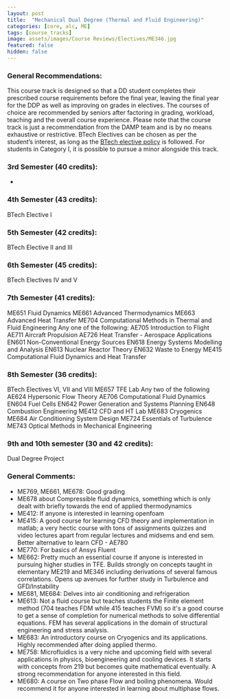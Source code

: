 ```yaml
---
layout: post
title:  "Mechanical Dual Degree (Thermal and Fluid Engineering)"
categories: [core, alc, ME]
tags: [course_tracks]
image: assets/images/Course Reviews/Electives/ME346.jpg
featured: false
hidden: false
---
```


### General Recommendations: 
This course track is designed so that a DD student completes their prescribed course requirements before the final year, leaving the final year for the DDP as well as improving on grades in electives. The courses of choice are recommended by seniors after factoring in grading, workload, teaching and the overall course experience. Please note that the course track is just a recommendation from the DAMP team and is by no means exhaustive or restrictive. BTech Electives can be chosen as per the student’s interest, as long as the [BTech elective policy](https://docs.google.com/document/u/6/d/e/2PACX-1vSDd2j821aqoPBrmaUkshYojBJgJ3e5PIEKslf340WiP0HLapIgH0p6plOmMAcWfMVp2NE7MXT3QqVg/pub) is followed. For students in Category I, it is possible to pursue a minor alongside this track.

### 3rd Semester (40 credits): 
-

### 4th Semester (43 credits): 
BTech Elective I

### 5th Semester (42 credits): 
BTech Elective II and III

### 6th Semester (45 credits):
BTech Electives IV and V

### 7th Semester (41 credits):
ME651 Fluid Dynamics
ME661 Advanced Thermodynamics
ME663 Advanced Heat Transfer
ME704 Computational Methods in Thermal and Fluid Engineering
Any one of the following:
AE705 Introduction to Flight
AE711 Aircraft Propulsion
AE726 Heat Transfer - Aerospace Applications
EN601 Non-Conventional Energy Sources
EN618 Energy Systems Modelling and Analysis
EN613 Nuclear Reactor Theory
EN632 Waste to Energy
ME415 Computational Fluid Dynamics and Heat Transfer

### 8th Semester (36 credits):
BTech Electives VI, VII and VIII
ME657 TFE Lab
Any two of the following
AE624 Hypersonic Flow Theory
AE706 Computational Fluid Dynamics
EN604 Fuel Cells
EN642 Power Generation and Systems Planning
EN648 Combustion Engineering
ME412 CFD and HT Lab ME683 Cryogenics
ME684 Air Conditioning System Design
ME724 Essentials of Turbulence
ME743 Optical Methods in Mechanical Engineering
 
### 9th and 10th semester (30 and 42 credits):
Dual Degree Project

### General Comments:
- ME769, ME661, ME678: Good grading
- ME678 about Compressible fluid dynamics, something which is only dealt with briefly towards the end of applied thermodynamics
- ME412: If anyone is interested in learning openfoam
- ME415: A good course for learning CFD theory and implementation in matlab; a very hectic course with tons of assignments quizzes and video lectures apart from regular lectures and midsems and end sem. Better alternative to learn CFD - AE780
- ME770: For basics of Ansys Fluent
- ME662: Pretty much an essential course if anyone is interested in pursuing higher studies in TFE. Builds strongly on concepts taught in elementary ME219 and ME346 including derivations of several famous correlations. Opens up avenues for further study in Turbulence and GFD/Instability
- ME681, ME684: Delves into air conditioning and refrigeration
- ME613: Not a fluid course but teaches students the Finite element method (704 teaches FDM while 415 teaches FVM) so it's a good course to get a sense of completion for numerical methods to solve differential equations. FEM has several applications in the domain of structural engineering and stress analysis.
- ME683: An introductory course on Cryogenics and its applications. Highly recommended after doing applied thermo.
- ME758: Microfluidics is a very niche and upcoming field with several applications in physics, bioengineering and cooling devices. It starts with concepts from 219 but becomes quite mathematical eventually. A strong recommendation for anyone interested in this field.
- ME680: A course on Two phase Flow and boiling phenomena. Would recommend it for anyone interested in learning about multiphase flows.